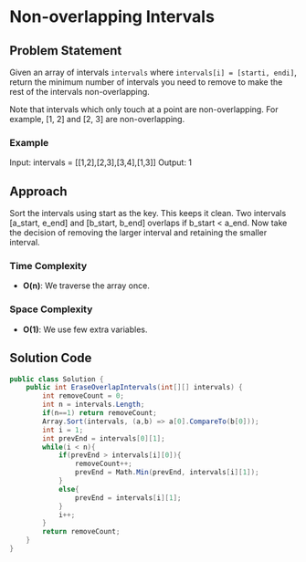 # Non-overlapping Intervals

## Problem Statement
Given an array of intervals `intervals` where `intervals[i] = [starti, endi]`, return the minimum number of intervals you need to remove to make the rest of the intervals non-overlapping.

Note that intervals which only touch at a point are non-overlapping. For example, [1, 2] and [2, 3] are non-overlapping.

### Example
Input: intervals = [[1,2],[2,3],[3,4],[1,3]]
Output: 1

## Approach
Sort the intervals using start as the key. This keeps it clean. Two intervals [a_start, e_end] and [b_start, b_end] overlaps if b_start < a_end. Now take the decision of removing the larger interval and retaining the smaller interval.  
### Time Complexity
- **O(n)**: We traverse the array once.

### Space Complexity
- **O(1)**: We use few extra variables.

## Solution Code
```C#
public class Solution {
    public int EraseOverlapIntervals(int[][] intervals) {
        int removeCount = 0;
        int n = intervals.Length;
        if(n==1) return removeCount;
        Array.Sort(intervals, (a,b) => a[0].CompareTo(b[0]));
        int i = 1;
        int prevEnd = intervals[0][1];
        while(i < n){
            if(prevEnd > intervals[i][0]){
                removeCount++;
                prevEnd = Math.Min(prevEnd, intervals[i][1]);
            }
            else{
                prevEnd = intervals[i][1];
            }
            i++;
        }
        return removeCount;
    }
}